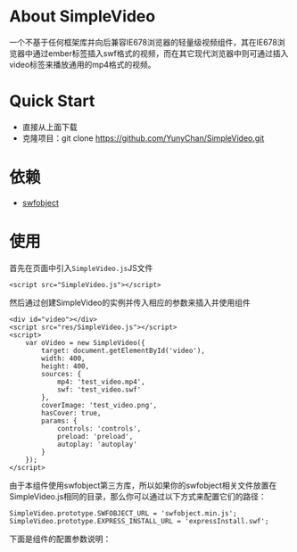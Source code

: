 About SimpleVideo
===
一个不基于任何框架库并向后兼容IE678浏览器的轻量级视频组件，其在IE678浏览器中通过ember标签插入swf格式的视频，而在其它现代浏览器中则可通过插入video标签来播放通用的mp4格式的视频。

Quick Start
===
+ 直接从上面下载
+ 克隆项目：git clone https://github.com/YunyChan/SimpleVideo.git

依赖
===
+ [swfobject](https://code.google.com/p/swfobject)

使用
===
首先在页面中引入`SimpleVideo.js`JS文件

	<script src="SimpleVideo.js"></script>

然后通过创建SimpleVideo的实例并传入相应的参数来插入并使用组件

	<div id="video"></div>
	<script src="res/SimpleVideo.js"></script>
	<script>
		var oVideo = new SimpleVideo({
			target: document.getElementById('video'),
			width: 400,
			height: 400,
			sources: {
				mp4: 'test_video.mp4',
				swf: 'test_video.swf'
			},
			coverImage: 'test_video.png',
			hasCover: true,
			params: {
				controls: 'controls',
				preload: 'preload',
				autoplay: 'autoplay'
			}
		});
	</script>

由于本组件使用swfobject第三方库，所以如果你的swfobject相关文件放置在SimpleVideo.js相同的目录，那么你可以通过以下方式来配置它们的路径：

	SimpleVideo.prototype.SWFOBJECT_URL = 'swfobject.min.js';
	SimpleVideo.prototype.EXPRESS_INSTALL_URL = 'expressInstall.swf';

下面是组件的配置参数说明：
